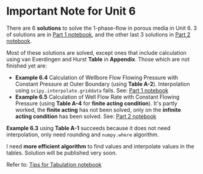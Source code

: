 # Important Note for Unit 6

There are 6 **solutions** to solve the 1-phase-flow in porous media in Unit 6. 3 of solutions are in [Part 1 notebook](https://github.com/yohanesnuwara/reservoir-engineering/blob/master/Unit%206%20Single-Phase-Fluid%20Flow%20in%20Porous%20Media/notebook/6_examples_part1.ipynb), and the other last 3 solutions in [Part 2 notebook](https://github.com/yohanesnuwara/reservoir-engineering/blob/master/Unit%206%20Single-Phase-Fluid%20Flow%20in%20Porous%20Media/notebook/6_examples_part2.ipynb).

Most of these solutions are solved, except ones that include calculation using van Everdingen and Hurst **Table** in **Appendix**. Those which are not finished yet are:

* **Example 6.4** Calculation of Wellbore Flow Flowing Pressure with Constant Pressure at Outer Boundary (using **Table A-2**). Interpolation using `scipy.interpolate.griddata` fails. See: [Part 1 notebook](https://github.com/yohanesnuwara/reservoir-engineering/blob/master/Unit%206%20Single-Phase-Fluid%20Flow%20in%20Porous%20Media/notebook/6_examples_part1.ipynb)
* **Example 6.5** Calculation of Well Flow Rate with Constant Flowing Pressure (using **Table A-4** for **finite acting condition**). It's partly worked, the **finite acting** has not been solved, only on the **infinite acting condition** has been solved. See: [Part 2 notebook](https://github.com/yohanesnuwara/reservoir-engineering/blob/master/Unit%206%20Single-Phase-Fluid%20Flow%20in%20Porous%20Media/notebook/6_examples_part2.ipynb)

**Example 6.3** using **Table A-1** succeeds because it does not need interpolation, only need rounding and `numpy.where` algorithm.

I need **more efficient algorithm** to find values and interpolate values in the tables. Solution will be published very soon.

Refer to: [Tips for Tabulation notebook](https://github.com/yohanesnuwara/reservoir-engineering/blob/master/tips_for_tabulation.ipynb)
